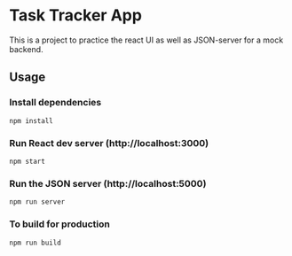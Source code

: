 # Task Tracker App
This is a project to practice the react UI as well as JSON-server for a mock backend.

## Usage

### Install dependencies
`npm install`

### Run React dev server (http://localhost:3000)
`npm start`

### Run the JSON server (http://localhost:5000)
`npm run server`

### To build for production
`npm run build`